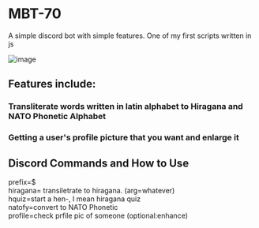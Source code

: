 # MBT-70
A simple discord bot with simple features. One of my first scripts written in js  
  
![image](https://user-images.githubusercontent.com/92132100/139349740-c6f134f2-2a65-4da4-a76b-27bac361edbb.png)

## Features include:
### Transliterate words written in latin alphabet to Hiragana and NATO Phonetic Alphabet 
### Getting a user's profile picture that you want and enlarge it
## Discord Commands and How to Use
prefix=$  
hiragana= transiletrate to hiragana. (arg=whatever)  
hquiz=start a hen-, I mean hiragana quiz  
natofy=convert to NATO Phonetic  
profile=check prfile pic of someone (optional:enhance)  
